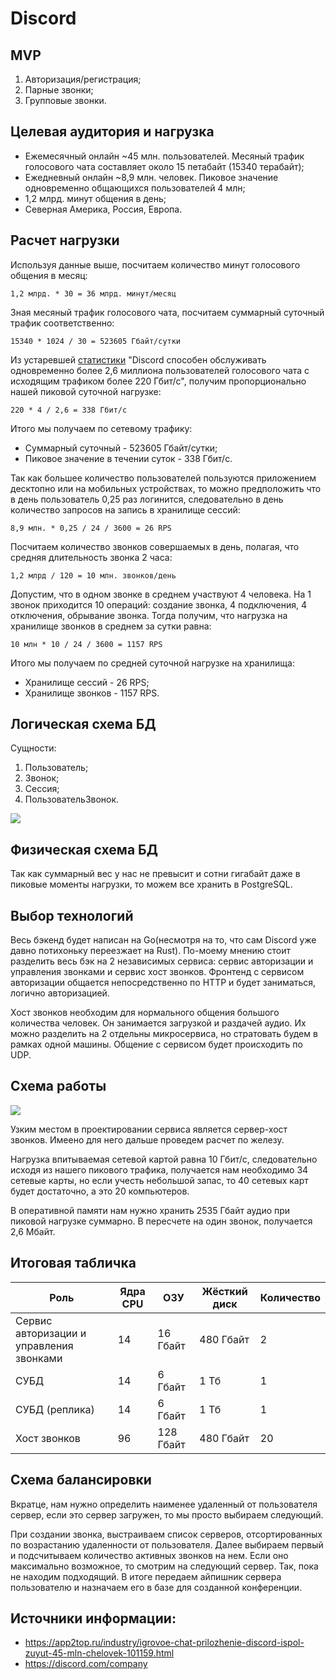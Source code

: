 # Discord

## MVP
 1. Авторизация/регистрация;
 2. Парные звонки;
 3. Групповые звонки.

## Целевая аудитория и нагрузка
 - Ежемесячный онлайн ~45 млн. пользователей. Месяный трафик голосового чата составляет около 15 петабайт (15340 терабайт);
 - Ежедневный онлайн ~8,9 млн. человек. Пиковое значение одновременно общающихся пользователей 4 млн;
 - 1,2 млрд. минут общения в день;
 - Северная Америка, Россия, Европа.

## Расчет нагрузки

Используя данные выше, посчитаем количество минут голосового общения в месяц:

    1,2 млрд. * 30 = 36 млрд. минут/месяц
    
Зная месяный трафик голосового чата, посчитаем суммарный суточный трафик соответственно:

    15340 * 1024 / 30 = 523605 Гбайт/сутки
    
Из устаревшей [статистики](https://habr.com/ru/post/423171/) "Discord способен обслуживать одновременно более 2,6 миллиона пользователей голосового чата с исходящим трафиком более 220 Гбит/с", получим пропорционально нашей пиковой суточной нагрузке:

    220 * 4 / 2,6 = 338 Гбит/с
    
Итого мы получаем по сетевому трафику:
 * Суммарный суточный - 523605 Гбайт/сутки;
 * Пиковое значение в течении суток - 338 Гбит/с.
    
Так как большее количество пользователей пользуются приложением десктопно или на мобильных устройствах, то можно предположить что в день пользователь 0,25 раз логинится, следовательно в день количество запросов на запись в хранилище сессий:

    8,9 млн. * 0,25 / 24 / 3600 = 26 RPS
    
Посчитаем количество звонков совершаемых в день, полагая, что средняя длительность звонка 2 часа:

    1,2 млрд / 120 = 10 млн. звонков/день

Допустим, что в одном звонке в среднем участвуют 4 человека. На 1 звонок приходится 10 операций: создание звонка, 4 подключения, 4 отключения, обрывание звонка.
Тогда получим, что нагрузка на хранилище звонков в среднем за сутки равна:

    10 млн * 10 / 24 / 3600 = 1157 RPS

Итого мы получаем по средней суточной нагрузке на хранилища:
 * Хранилище сессий - 26 RPS;
 * Хранилище звонков - 1157 RPS.

## Логическая схема БД

Сущности:
 1. Пользователь;
 2. Звонок;
 3. Сессия;
 4. ПользовательЗвонок.

![](https://sun9-20.userapi.com/impg/JouYkxWKDFl9t-kQEUE9QsicSM_2coRmiKRNAQ/1ovbyFuxWzU.jpg?size=839x484&quality=96&sign=b6461f8c7dbc723fa464e5714cf6c437&type=album)

## Физическая схема БД

Так как суммарный вес у нас не превысит и сотни гигабайт даже в пиковые моменты нагрузки, то можем все хранить в PostgreSQL.

## Выбор технологий

Весь бэкенд будет написан на Go(несмотря на то, что сам Discord уже давно потихоньку переезжает на Rust). По-моему мнению стоит разделить весь бэк на 2 независимых сервиса: сервис авторизации и управления звонками и сервис хост звонков. Фронтенд с сервисом авторизации общается непосредственно по HTTP и будет заниматься, логично авторизацией. 

Хост звонков необходим для нормального общения большого количества человек. Он занимается загрузкой и раздачей аудио. Их можно разделить на 2 отдельны микросервиса, но стратовать будем в рамках одной машины. Общение с сервисом будет происходить по UDP. 

## Схема работы

![](https://sun9-29.userapi.com/impg/e3ebGe-p6eVl1iLG8PglShOBEZXqf07BANkgHQ/U-ze7dqdFTY.jpg?size=543x274&quality=96&sign=0779d08937f4a477e6d6d75d62cde0dd&type=album)

Узким местом в проектировании сервиса является сервер-хост звонков. Имеено для него дальше проведем расчет по железу.

Нагрузка впитываемая сетевой картой равна 10 Гбит/с, следовательно исходя из нашего пикового трафика, получается нам необходимо 34 сетевые карты, но если учесть небольшой запас, то 40 сетевых карт будет достаточно, а это 20 компьютеров.

В оперативной памяти нам нужно хранить 2535 Гбайт аудио при пиковой нагрузке суммарно. В пересчете на один звонок, получается 2,6 Мбайт.

## Итоговая табличка

| Роль                                     | Ядра CPU | ОЗУ       | Жёсткий диск | Количество |
| ---------------------------------------- | -------  | --------- | ------------ | ---------- |
| Сервис авторизации и управления звонками | 14       | 16 Гбайт  | 480 Гбайт    | 2          |
| СУБД                                     | 14       | 6 Гбайт   | 1 Тб         | 1          |
| СУБД (реплика)                           | 14       | 6 Гбайт   | 1 Тб         | 1          |
| Хост звонков                             | 96       | 128 Гбайт | 480 Гбайт    | 20         |

## Схема балансировки

Вкратце, нам нужно определить наименее удаленный от пользователя сервер, если это сервер загружен, то мы просто выбираем следующий. 

При создании звонка, выстраиваем список серверов, отсортированных по возрастанию удаленности от пользователя. Далее выбираем первый и подсчитываем количество активных звонков на нем. Если оно максимально возможное, то смотрим на следующий сервер. Так, пока не находим подходящий. В итоге передаем айпишник сервера пользователю и назначаем его в базе для созданной конференции.

## Источники информации:
 - https://app2top.ru/industry/igrovoe-chat-prilozhenie-discord-ispol-zuyut-45-mln-chelovek-101159.html
 - https://discord.com/company
